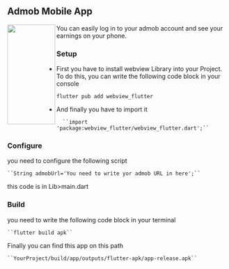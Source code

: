 ## Admob Mobile App

<a><img src="https://user-images.githubusercontent.com/99355169/160075038-4e7e3dc5-3c50-4382-83d0-dba693fd4640.jpg" align="left" height="229" width="110" ></a>



You can easily log in to your admob account and see your earnings on your phone.




### Setup

- First you have to install webview Library into your Project. To do this, you can write the following code block in your console

    ``flutter pub add webview_flutter``
    
- And finally you have to import it

        ``import 'package:webview_flutter/webview_flutter.dart';``
    
### Configure

you need to configure the following script

    ``String admobUrl='You need to write yor admob URL in here';``

this code is in Lib>main.dart

### Build

you need to write the following code block in your terminal

    ``flutter build apk``

Finally you can find this app on this path

    ``YourProject/build/app/outputs/flutter-apk/app-release.apk``
